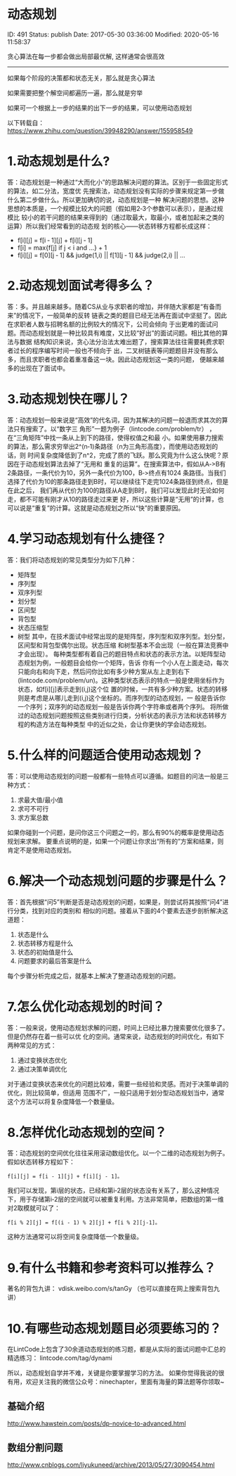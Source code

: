 # 动态规划


ID: 491
Status: publish
Date: 2017-05-30 03:36:00
Modified: 2020-05-16 11:58:37



贪心算法在每一步都会做出局部最优解, 这样通常会很高效

---

如果每个阶段的决策都和状态无关，那么就是贪心算法

如果需要把整个解空间都遍历一遍，那么就是穷举

如果可一个根据上一步的结果的出下一步的结果，可以使用动态规划


以下转载自：https://www.zhihu.com/question/39948290/answer/155958549

# 1.动态规划是什么?

答：动态规划是一种通过“大而化小”的思路解决问题的算法。区别于一些固定形式的算法，如二分法，宽度优
先搜索法，动态规划没有实际的步骤来规定第一步做什么第二步做什么。所以更加确切的说，动态规划是一种
解决问题的思想。这种思想的本质是，一个规模比较大的问题（假如用2‑3个参数可以表示），是通过规模比
较小的若干问题的结果来得到的（通过取最大，取最小，或者加起来之类的运算）所以我们经常看到的动态规
划的核心——状态转移方程都长成这样：

* f[i][j] = f[i ‑ 1][j] + f[i][j ‑ 1]
* f[i] = max{f[j] if j < i and …} + 1
* f[i][j] = f[0][j ‑ 1] && judge(1,i) || f[1][j ‑ 1] && judge(2,i) || …

# 2.动态规划面试考得多么？

答：多。并且越来越多。随着CS从业与求职者的增加，并伴随大家都是“有备而来”的情况下，一般简单的反转
链表之类的题目已经无法再在面试中坚挺了。因此在求职者人数与招聘名额的比例较大的情况下，公司会倾向
于出更难的面试问题。而动态规划就是一种比较具有难度，又比较“好出”的面试问题。相比其他的算法与数据
结构知识来说，贪心法分治法太难出题了，搜索算法往往需要耗费求职者过长的程序编写时间一般也不倾向于
出，二叉树链表等问题题目并没有那么多，而且求职者也都会着重准备这一块。因此动态规划这一类的问题，
便越来越多的出现在了面试中。

# 3.动态规划快在哪儿？

答：动态规划一般来说是“高效”的代名词，因为其解决的问题一般退而求其次的算法只有搜索了。以“数字三
角形”一题为例子（lintcode.com/problem/tr） ，在“三角矩阵”中找一条从上到下的路径，使得权值之和最
小。如果使用暴力搜索的算法，那么需求穷举出2^(n‑1)条路径（n为三角形高度），而使用动态规划的话，则
时间复杂度降低到了n^2，完成了质的飞跃。那么究竟为什么这么快呢？原因在于动态规划算法去掉了“无用和
重复的运算”。在搜索算法中，假如从A‑>B有2条路径，一条代价为10，另外一条代价为100，B‑>终点有1024
条路径。当我们选择了代价为10的那条路径走到B时，可以继续往下走完1024条路径到终点，但是在此之后，
我们再从代价为100的路径从A走到B时，我们可以发现此时无论如何走，都不可能有刚才从10的路径走过来更
好，所以这些计算是“无用”的计算，也可以说是“重复”的计算。这就是动态规划之所以“快”的重要原因。

# 4.学习动态规划有什么捷径？

答：我们将动态规划的常见类型分为如下几种：
* 矩阵型
* 序列型
* 双序列型
* 划分型
* 区间型
* 背包型
* 状态压缩型
* 树型
其中，在技术面试中经常出现的是矩阵型，序列型和双序列型。划分型，区间型和背包型偶尔出现。状态压缩
和树型基本不会出现（一般在算法竞赛中才会出现）。
每种类型都有着自己的题目特点和状态的表示方法。以矩阵型动态规划为例，一般题目会给你一个矩阵，告诉
你有一个小人在上面走动，每次只能向右和向下走，然后问你比如有多少种方案从左上走到右下
(lintcode.com/problem/un)。这种类型状态表示的特点一般是使用坐标作为状态，如f[i][j]表示走到(i,j)这个位
置的时候，一共有多少种方案。状态的转移则是考虑是从哪儿走到(i,j)这个坐标的。而序列型的动态规划，一
般是告诉你一个序列；双序列的动态规划一般是告诉你两个字符串或者两个序列。
将所做过的动态规划问题按照这些类别进行归类，分析状态的表示方法和状态转移方程的构造方法在每种类型
中的近似之处，会让你更快的学会动态规划。

# 5.什么样的问题适合使用动态规划？
答：可以使用动态规划的问题一般都有一些特点可以遵循。如题目的问法一般是三种方式：

1. 求最大值/最小值
2. 求可不可行
3. 求方案总数

如果你碰到一个问题，是问你这三个问题之一的，那么有90%的概率是使用动态规划来求解。
要重点说明的是，如果一个问题让你求出“所有的”方案和结果，则肯定不是使用动态规划。

# 6.解决一个动态规划问题的步骤是什么？
答：首先根据“问5”判断是否是动态规划的问题，如果是，则尝试将其按照“问4”进行分类，找到对应的类别和
相似的问题。接着从下面的4个要素去逐步剖析解决这道题：

1. 状态是什么
2. 状态转移方程是什么
3. 状态的初始值是什么
4. 问题要求的最后答案是什么

每个步骤分析完成之后，就基本上解决了整道动态规划的问题。

# 7.怎么优化动态规划的时间？
答：一般来说，使用动态规划求解的问题，时间上已经比暴力搜索要优化很多了。但是仍然存在着一些可以优
化的空间。通常来说，动态规划的时间优化，有如下两种常见的方式：

1. 通过变换状态优化
2. 通过决策单调优化

对于通过变换状态来优化的问题比较难，需要一些经验和灵感。而对于决策单调的优化，则比较简单，但适用
范围不广，一般只适用于划分型动态规划当中，通常这个方法可以将复杂度降低一个数量级。

# 8.怎样优化动态规划的空间？

答：动态规划的空间优化往往采用滚动数组优化。以一个二维的动态规划为例子。假如状态转移方程如下：
```
f[i][j] = f[i ‑ 1][j] + f[i][j ‑ 1]。
```
我们可以发现，第i层的状态，已经和第i‑2层的状态没有关系了，那么这种情况下，用于存储第i‑2层的空间就可以被重复利用。方法非常简单，把数组的第一维对2取模就可以了：

```
f[i % 2][j] = f[(i ‑ 1) % 2][j] + f[i % 2][j‑1]。
```

这种方法通常可以将空间复杂度降低一个数量级。

# 9.有什么书籍和参考资料可以推荐么？

著名的背包九讲：
vdisk.weibo.com/s/tanGy （也可以直接在网上搜索背包九讲）

# 10.有哪些动态规划题目必须要练习的？

在LintCode上包含了30余道动态规划的练习题，都是从实际的面试问题中汇总的精选练习：
lintcode.com/tag/dynami

所以，动态规划自学并不难，关键是你要掌握学习的方法。
如果你觉得我说的很有用，欢迎关注我的微信公众号：ninechapter，里面有海量的算法题等你领取~


## 基础介绍

http://www.hawstein.com/posts/dp-novice-to-advanced.html

## 数组分割问题

http://www.cnblogs.com/liyukuneed/archive/2013/05/27/3090454.html
